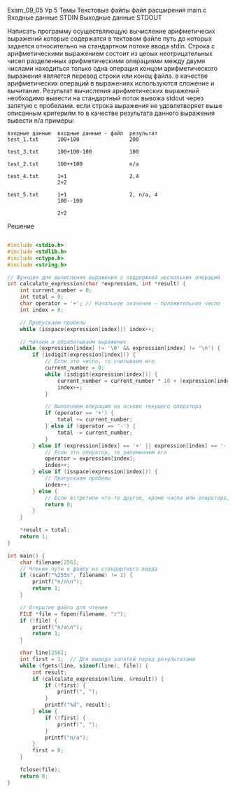 Exam_09_05
Ур 5
Темы Текстовые файлы
файл расширения main.c
Входные данные STDIN
Выходные данные STDOUT

Написать программу осуществляющую вычисление арифметичесих выражений которые содержатся в тектовом файле путь до которых задается относительно на стандартном потоке ввода stdin. Строка с арифметическими выражением состоит из цеоых неотрицательных чисел разделенных арифметическими операциями между двумя числами находиться только одна операция концом арифметического выражения является перевод строки или конец файла. в качестве арифметических операций в выражениях используются сложение и вычитание. Результат вычисления арифметических выражений необходимо вывести на стандартный поток вывожа stdout через запятую с пробелами. если строка выражения не удовлетворяет выше описанным критериям то в качестве результата данного выражения вывести n/a
примеры:

```
входные данные  входные данные - файл  результат
test_1.txt      100+100                200

test_3.txt      100+100-100            100

test_2.txt      100++100               n/a

test_4.txt      1+1                    2,4
                2+2

test_5.txt      1+1                    2, n/a, 4
                100--100

                2+2
```

Решение
```C

#include <stdio.h>
#include <stdlib.h>
#include <ctype.h>
#include <string.h>

// Функция для вычисления выражения с поддержкой нескольких операций
int calculate_expression(char *expression, int *result) {
    int current_number = 0;
    int total = 0;
    char operator = '+'; // Начальное значение — положительное число
    int index = 0;

    // Пропускаем пробелы
    while (isspace(expression[index])) index++;

    // Читаем и обрабатываем выражение
    while (expression[index] != '\0' && expression[index] != '\n') {
        if (isdigit(expression[index])) {
            // Если это число, то считываем его
            current_number = 0;
            while (isdigit(expression[index])) {
                current_number = current_number * 10 + (expression[index] - '0');
                index++;
            }

            // Выполняем операцию на основе текущего оператора
            if (operator == '+') {
                total += current_number;
            } else if (operator == '-') {
                total -= current_number;
            }
        } else if (expression[index] == '+' || expression[index] == '-') {
            // Если это оператор, то запоминаем его
            operator = expression[index];
            index++;
        } else if (isspace(expression[index])) {
            // Пропускаем пробелы
            index++;
        } else {
            // Если встретили что-то другое, кроме числа или оператора, выражение некорректно
            return 0;
        }
    }

    *result = total;
    return 1;
}

int main() {
    char filename[256];
    // Чтение пути к файлу из стандартного ввода
    if (scanf("%255s", filename) != 1) {
        printf("n/a\n");
        return 1;
    }

    // Открытие файла для чтения
    FILE *file = fopen(filename, "r");
    if (!file) {
        printf("n/a\n");
        return 1;
    }

    char line[256];
    int first = 1;  // Для вывода запятой перед результатами
    while (fgets(line, sizeof(line), file)) {
        int result;
        if (calculate_expression(line, &result)) {
            if (!first) {
                printf(", ");
            }
            printf("%d", result);
        } else {
            if (!first) {
                printf(", ");
            }
            printf("n/a");
        }
        first = 0;
    }

    fclose(file);
    return 0;
}



```

